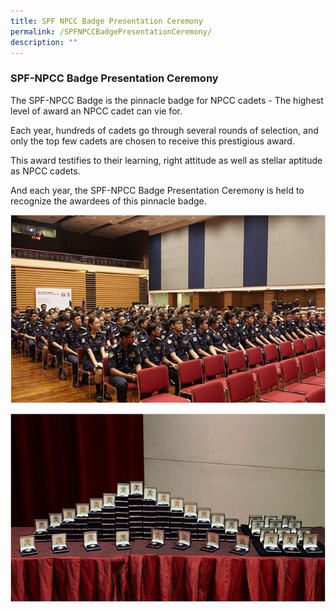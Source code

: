 ```yaml
---
title: SPF NPCC Badge Presentation Ceremony
permalink: /SPFNPCCBadgePresentationCeremony/
description: ""
---
```

### SPF-NPCC Badge Presentation Ceremony

        
The SPF-NPCC Badge is the pinnacle badge for NPCC cadets - The highest level of award an NPCC cadet can vie for.

Each year, hundreds of cadets go through several rounds of selection, and only the top few cadets are chosen to receive this prestigious award.

This award testifies to their learning, right attitude as well as stellar aptitude as NPCC cadets.

And each year, the SPF-NPCC Badge Presentation Ceremony is held to recognize the awardees of this pinnacle badge.

![](/images/spf-img1.png)

![](/images/spf-img2.png)